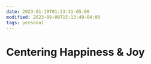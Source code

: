 ```yaml
---
date: 2023-01-19T01:23:31-05:00
modified: 2023-09-09T15:13:49-04:00
tags: personal
---
```


# Centering Happiness & Joy
